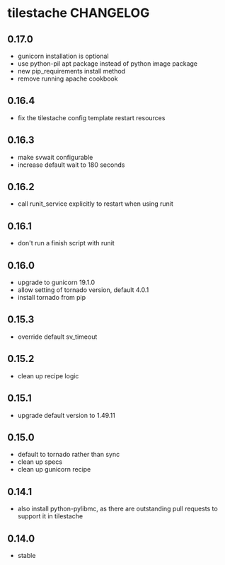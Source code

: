 tilestache CHANGELOG
===================

0.17.0
------
- gunicorn installation is optional
- use python-pil apt package instead of python image package
- new pip_requirements install method
- remove running apache cookbook

0.16.4
------
- fix the tilestache config template restart resources

0.16.3
------
- make svwait configurable
- increase default wait to 180 seconds

0.16.2
------
- call runit_service explicitly to restart when using runit

0.16.1
------
- don't run a finish script with runit

0.16.0
------
- upgrade to gunicorn 19.1.0
- allow setting of tornado version, default 4.0.1
- install tornado from pip

0.15.3
------
- override default sv_timeout

0.15.2
------
- clean up recipe logic

0.15.1
------
- upgrade default version to 1.49.11

0.15.0
------
- default to tornado rather than sync
- clean up specs
- clean up gunicorn recipe

0.14.1
------
- also install python-pylibmc, as there are outstanding pull requests to support it in tilestache

0.14.0
------
- stable
